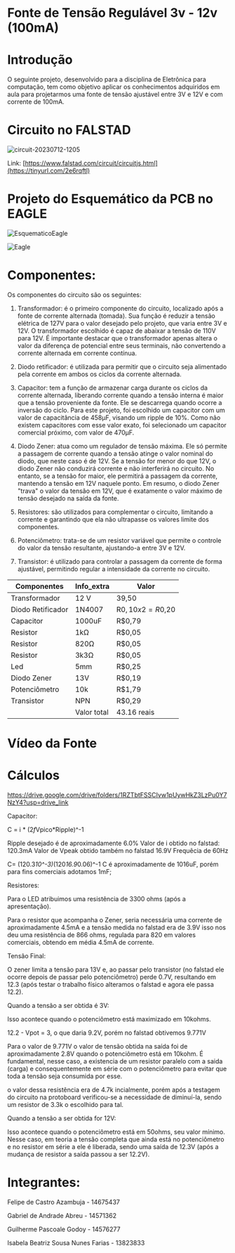 # Fonte de Tensão Regulável 3v - 12v (100mA)

# Introdução
O seguinte projeto, desenvolvido para a disciplina de Eletrônica para computação, tem como objetivo aplicar os conhecimentos adquiridos em aula para projetarmos uma fonte de tensão ajustável entre 3V e 12V e com corrente de 100mA.

# Circuito no FALSTAD

![circuit-20230712-1205](https://github.com/DeguShi/fonte_tensao/assets/63174449/8fa7c1db-0263-4554-b645-c20487837946)


Link: [https://www.falstad.com/circuit/circuitjs.html](https://tinyurl.com/2e6rqftl)

# Projeto do Esquemático da PCB no EAGLE

 ![EsquematicoEagle](https://github.com/DeguShi/fonte_tensao/assets/63174449/3901130e-a663-4ef7-a4eb-f32c02dfdd5a)


  ![Eagle](https://github.com/DeguShi/fonte_tensao/assets/63174449/ab4cbca0-6561-4ba7-b037-2ef0b0091151)

# Componentes:

Os componentes do circuito são os seguintes:

1. Transformador: é o primeiro componente do circuito, localizado após a fonte de corrente alternada (tomada). Sua função é reduzir a tensão elétrica de 127V para o valor desejado pelo projeto, que varia entre 3V e 12V. O transformador escolhido é capaz de abaixar a tensão de 110V para 12V. É importante destacar que o transformador apenas altera o valor da diferença de potencial entre seus terminais, não convertendo a corrente alternada em corrente contínua.

2. Diodo retificador: é utilizada para permitir que o circuito seja alimentado pela corrente em ambos os ciclos da corrente alternada.

3. Capacitor: tem a função de armazenar carga durante os ciclos da corrente alternada, liberando corrente quando a tensão interna é maior que a tensão proveniente da fonte. Ele se descarrega quando ocorre a inversão do ciclo. Para este projeto, foi escolhido um capacitor com um valor de capacitância de 458μF, visando um ripple de 10%. Como não existem capacitores com esse valor exato, foi selecionado um capacitor comercial próximo, com valor de 470μF.

4. Diodo Zener: atua como um regulador de tensão máxima. Ele só permite a passagem de corrente quando a tensão atinge o valor nominal do diodo, que neste caso é de 12V. Se a tensão for menor do que 12V, o diodo Zener não conduzirá corrente e não interferirá no circuito. No entanto, se a tensão for maior, ele permitirá a passagem da corrente, mantendo a tensão em 12V naquele ponto. Em resumo, o diodo Zener "trava" o valor da tensão em 12V, que é exatamente o valor máximo de tensão desejado na saída da fonte.

5. Resistores: são utilizados para complementar o circuito, limitando a corrente e garantindo que ela não ultrapasse os valores limite dos componentes.

6. Potenciômetro: trata-se de um resistor variável que permite o controle do valor da tensão resultante, ajustando-a entre 3V e 12V.

7. Transistor: é utilizado para controlar a passagem da corrente de forma ajustável, permitindo regular a intensidade da corrente no circuito.

| Componentes |	Info_extra | Valor |
|-------------|------------|-------|
|Transformador|     12 V   | 39,50 |
|Diodo Retificador |	1N4007 |R$0,10 x 2 = R$0,20 |
|Capacitor	| 1000uF	| R$0,79 |
|Resistor	| 1kΩ	| R$0,05 |
|Resistor	| 820Ω	| R$0,05 |
|Resistor	| 3k3Ω	| R$0,05 |
|Led	| 5mm	| R$0,25 |
|Diodo Zener | 13V	| R$0,19 |
|Potenciômetro	| 10k	| R$1,79 |
|Transistor	| NPN	| R$0,29 |
|    | Valor total    | 43.16 reais | 

# Vídeo da Fonte


# Cálculos 
https://drive.google.com/drive/folders/1RZTbtFSSCIvw1pUywHkZ3LzPu0Y7NzY4?usp=drive_link

Capacitor:

C = i * (2*f*Vpico*Ripple)^-1

Ripple desejado é de aproximadamente 6.0%
Valor de i obtido no falstad: 120.3mA
Valor de Vpeak obtido também no falstad 16.9V
Frequêcia de 60Hz

C= (120.3*10^-3)*(120*16.9*0.06)^-1 
C é aproximadamente de 1016uF, porém para fins comerciais adotamos 1mF;

Resistores:

Para o LED atribuimos uma resistência de 3300 ohms (após a apresentação).

Para o resistor que acompanha o Zener, seria necessária uma corrente de aproximadamente 4.5mA e a tensão medida no falstad era de 3.9V
isso nos deu uma resistência de 866 ohms, regulada para 820 em valores comerciais, obtendo em média 4.5mA de corrente.

Tensão Final:

O zener limita a tensão para 13V e, ao passar pelo transistor (no falstad ele ocorre depois de passar pelo potenciômetro) perde 0.7V, resultando em 12.3 (após testar o trabalho físico alteramos o falstad e agora ele passa 12.2).

Quando a tensão a ser obtida é 3V:

Isso acontece quando o potenciômetro está maximizado em 10kohms.

12.2 - Vpot = 3, o que daria 9.2V, porém no falstad obtivemos 9.771V

Para o valor de 9.771V o valor de tensão obtida na saída foi de aproximadamente  2.8V quando o potenciômetro está em 10kohm. 
É fundamental, nesse caso, a existencia de um resistor paralelo com a saida (carga) e consequentemente em série com o potenciômetro para evitar que toda a tensão seja consumida por esse.

o valor dessa resistência era de 4.7k incialmente, porém após a testagem do circuito na protoboard verificou-se a necessidade de diminuí-la, sendo um resistor de 3.3k o escolhido para tal.

Quando a tensão a ser obtida for 12V:

Isso acontece quando o potenciômetro está em 50ohms, seu valor mínimo.
Nesse caso, em teoria a tensão completa que ainda está no potenciômetro e no resistor em série a ele é liberada, sendo uma saída de 12.3V (após a mudança de resistor a saída passou a ser 12.2V).

# Integrantes:

Felipe de Castro Azambuja - 14675437

Gabriel de Andrade Abreu - 14571362

Guilherme Pascoale Godoy - 14576277

Isabela Beatriz Sousa Nunes Farias - 13823833
